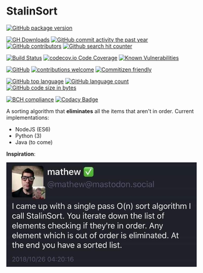 # StalinSort

[![GitHub package version](https://img.shields.io/github/package-json/v/Berkmann18/StalinSort.svg)](https://github.com/Berkmann18/StalinSort)

[![GH Downloads](https://img.shields.io/github/downloads/Berkmann18/StalinSort/total.svg)](https://github.com/Berkmann18/StalinSort/network/members)
[![GitHub commit activity the past year](https://img.shields.io/github/commit-activity/y/Berkmann18/StalinSort.svg)](https://github.com/Berkmann18/StalinSort/graphs/commit-activity)
[![GitHub contributors](https://img.shields.io/github/contributors/Berkmann18/StalinSort.svg)](https://github.com/Berkmann18/StalinSort/graphs/contributors)
[![Github search hit counter](https://img.shields.io/github/search/Berkmann18/StalinSort/goto.svg)](https://github.com/Berkmann18/StalinSort/graphs/traffic)

[![Build Status](https://travis-ci.org/Berkmann18/StalinSort.svg?branch=master)](https://travis-ci.org/Berkmann18/StalinSort)
[![codecov.io Code Coverage](https://img.shields.io/codecov/c/github/Berkmann18/StalinSort.svg?maxAge=2592000)](https://codecov.io/github/Berkmann18/StalinSort?branch=master)
[![Known Vulnerabilities](https://snyk.io/test/github/Berkmann18/StalinSort/badge.svg?targetFile=JS%2Fpackage.json)](https://snyk.io/test/github/Berkmann18/StalinSort?targetFile=JS%2Fpackage.json)

[![GitHub](https://img.shields.io/github/license/Berkmann18/StalinSort.svg)](https://github.com/Berkmann18/StalinSort/blob/master/LICENSE)
[![contributions welcome](https://img.shields.io/badge/contributions-welcome-brightgreen.svg?style=flat)](https://github.com/Berkmann18/StalinSort/issues)
[![Commitizen friendly](https://img.shields.io/badge/commitizen-friendly-brightgreen.svg)](http://commitizen.github.io/cz-cli/)

[![GitHub top language](https://img.shields.io/github/languages/top/Berkmann18/StalinSort.svg)](https://github.com/Berkmann18/StalinSort)
[![GitHub language count](https://img.shields.io/github/languages/count/Berkmann18/StalinSort.svg)](https://github.com/Berkmann18/StalinSort)
[![GitHub code size in bytes](https://img.shields.io/github/languages/code-size/Berkmann18/StalinSort.svg)](https://github.com/Berkmann18/StalinSort)

[![BCH compliance](https://bettercodehub.com/edge/badge/Berkmann18/StalinSort?branch=master)](https://bettercodehub.com/)
[![Codacy Badge](https://api.codacy.com/project/badge/Grade/a772e53fef984a558ef4741392bd926d)](https://www.codacy.com/app/maxieberkmann/StalinSort?utm_source=github.com&amp;utm_medium=referral&amp;utm_content=Berkmann18/StalinSort&amp;utm_campaign=Badge_Grade)

A sorting algorithm that __eliminates__ all the items that aren't in order.
Current implementations:
-   NodeJS (ES6)
-   Python (3)
-   Java (to come)

**Inspiration**:

![Inspiration](./inspiration.jpg)
